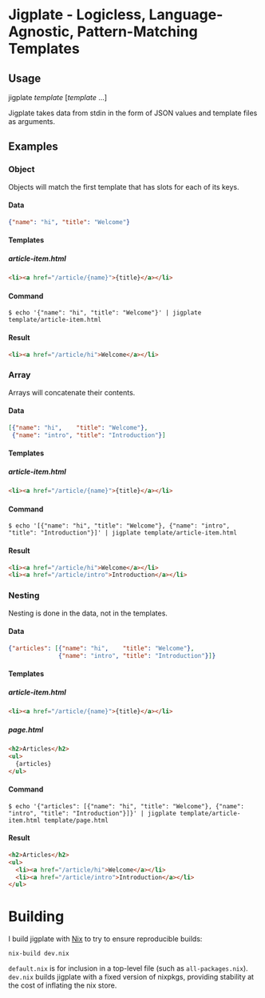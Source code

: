 # Jigplate - Logicless, Language-Agnostic, Pattern-Matching Templates

## Usage

jigplate *template* [*template* ...]

Jigplate takes data from stdin in the form of JSON values and template files as arguments.

## Examples

### Object

Objects will match the first template that has slots for each of its keys.

#### Data

```JSON
{"name": "hi", "title": "Welcome"}
```

#### Templates

##### article-item.html

```HTML
<li><a href="/article/{name}">{title}</a></li>
``` 

#### Command

```ShellSession
$ echo '{"name": "hi", "title": "Welcome"}' | jigplate template/article-item.html
```

#### Result

```HTML
<li><a href="/article/hi">Welcome</a></li>
```

### Array

Arrays will concatenate their contents.

#### Data

```JSON
[{"name": "hi",    "title": "Welcome"},
 {"name": "intro", "title": "Introduction"}]
```

#### Templates

##### article-item.html

```HTML
<li><a href="/article/{name}">{title}</a></li>
```

#### Command

```ShellSession
$ echo '[{"name": "hi", "title": "Welcome"}, {"name": "intro", "title": "Introduction"}]' | jigplate template/article-item.html
```

#### Result

```HTML
<li><a href="/article/hi">Welcome</a></li>
<li><a href="/article/intro">Introduction</a></li>
```

### Nesting

Nesting is done in the data, not in the templates.

#### Data

```JSON
{"articles": [{"name": "hi",    "title": "Welcome"},
              {"name": "intro", "title": "Introduction"}]}
```

#### Templates

##### article-item.html

```HTML
<li><a href="/article/{name}">{title}</a></li>
```

##### page.html

```HTML
<h2>Articles</h2>
<ul>
  {articles}
</ul>
```

#### Command

```ShellSession
$ echo '{"articles": [{"name": "hi", "title": "Welcome"}, {"name": "intro", "title": "Introduction"}]}' | jigplate template/article-item.html template/page.html
```

#### Result

```HTML
<h2>Articles</h2>
<ul>
  <li><a href="/article/hi">Welcome</a></li>
  <li><a href="/article/intro">Introduction</a></li>
</ul>
```

# Building

I build jigplate with [Nix](http://nixos.org/nix/) to try to ensure reproducible builds:

```
nix-build dev.nix
```

`default.nix` is for inclusion in a top-level file (such as `all-packages.nix`). `dev.nix` builds jigplate with a fixed version of nixpkgs, providing stability at the cost of inflating the nix store.
